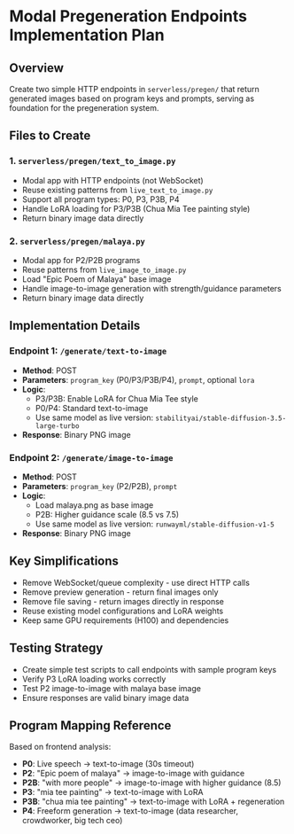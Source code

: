 # Modal Pregeneration Endpoints Implementation Plan

## Overview
Create two simple HTTP endpoints in `serverless/pregen/` that return generated images based on program keys and prompts, serving as foundation for the pregeneration system.

## Files to Create

### 1. `serverless/pregen/text_to_image.py`
- Modal app with HTTP endpoints (not WebSocket)
- Reuse existing patterns from `live_text_to_image.py`
- Support all program types: P0, P3, P3B, P4
- Handle LoRA loading for P3/P3B (Chua Mia Tee painting style)
- Return binary image data directly

### 2. `serverless/pregen/malaya.py` 
- Modal app for P2/P2B programs
- Reuse patterns from `live_image_to_image.py`
- Load "Epic Poem of Malaya" base image
- Handle image-to-image generation with strength/guidance parameters
- Return binary image data directly

## Implementation Details

### Endpoint 1: `/generate/text-to-image`
- **Method**: POST
- **Parameters**: `program_key` (P0/P3/P3B/P4), `prompt`, optional `lora` 
- **Logic**: 
  - P3/P3B: Enable LoRA for Chua Mia Tee style
  - P0/P4: Standard text-to-image
  - Use same model as live version: `stabilityai/stable-diffusion-3.5-large-turbo`
- **Response**: Binary PNG image

### Endpoint 2: `/generate/image-to-image`
- **Method**: POST  
- **Parameters**: `program_key` (P2/P2B), `prompt`
- **Logic**:
  - Load malaya.png as base image
  - P2B: Higher guidance scale (8.5 vs 7.5)
  - Use same model as live version: `runwayml/stable-diffusion-v1-5`
- **Response**: Binary PNG image

## Key Simplifications
- Remove WebSocket/queue complexity - use direct HTTP calls
- Remove preview generation - return final images only
- Remove file saving - return images directly in response
- Reuse existing model configurations and LoRA weights
- Keep same GPU requirements (H100) and dependencies

## Testing Strategy
- Create simple test scripts to call endpoints with sample program keys
- Verify P3 LoRA loading works correctly
- Test P2 image-to-image with malaya base image
- Ensure responses are valid binary image data

## Program Mapping Reference
Based on frontend analysis:
- **P0**: Live speech → text-to-image (30s timeout)
- **P2**: "Epic poem of malaya" → image-to-image with guidance
- **P2B**: "with more people" → image-to-image with higher guidance (8.5)
- **P3**: "mia tee painting" → text-to-image with LoRA
- **P3B**: "chua mia tee painting" → text-to-image with LoRA + regeneration
- **P4**: Freeform generation → text-to-image (data researcher, crowdworker, big tech ceo)